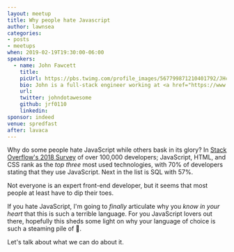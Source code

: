 ```yaml
---
layout: meetup
title: Why people hate Javascript
author: lawnsea
categories:
- posts
- meetups
when: 2019-02-19T19:30:00-06:00
speakers:
  - name: John Fawcett
    title:
    picUrl: https://pbs.twimg.com/profile_images/567799871210401792/JHcg7zYh_400x400.jpeg
    bio: John is a full-stack engineer working at <a href="https://www.cloudflare.com/">Cloudflare</a>. He loves JavaScript.
    url:
    twitter: johndotawesome
    github: jrf0110
    linkedin:
sponsor: indeed
venue: spredfast
after: lavaca
---
```


Why do some people hate JavaScript while others bask in its glory? In [Stack Overflow's 2018 Survey](https://insights.stackoverflow.com/survey/2018/) of over 100,000 developers; JavaScript, HTML, and CSS rank as the _top three_ most used technologies, with 70% of developers stating that they use JavaScript. Next in the list is SQL with 57%.

Not everyone is an expert front-end developer, but it seems that most people at least have to dip their toes.

If you hate JavaScript, I'm going to _finally_ articulate why you _know in your heart_ that this is such a terrible language. For you JavaScript lovers out there, hopefully this sheds some light on why your language of choice is such a steaming pile of 💩.

Let's talk about what we can do about it.
